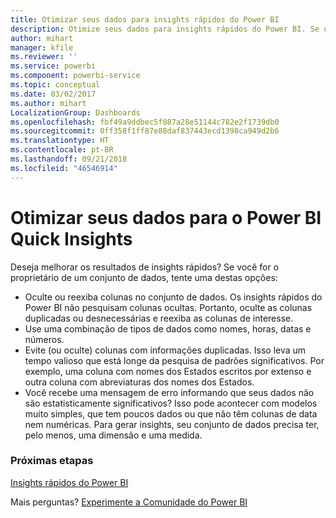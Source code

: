 ```yaml
---
title: Otimizar seus dados para insights rápidos do Power BI
description: Otimize seus dados para insights rápidos do Power BI. Se o Power BI não encontrar informações em seus dados, essas são algumas coisas que você pode fazer
author: mihart
manager: kfile
ms.reviewer: ''
ms.service: powerbi
ms.component: powerbi-service
ms.topic: conceptual
ms.date: 03/02/2017
ms.author: mihart
LocalizationGroup: Dashboards
ms.openlocfilehash: fbf49a9ddbec5f087a28e51144c782e2f1739db0
ms.sourcegitcommit: 0ff358f1ff87e88daf837443ecd1398ca949d2b6
ms.translationtype: HT
ms.contentlocale: pt-BR
ms.lasthandoff: 09/21/2018
ms.locfileid: "46546914"
---
```

# <a name="optimize-your-data-for-power-bi-quick-insights"></a>Otimizar seus dados para o Power BI Quick Insights
Deseja melhorar os resultados de insights rápidos?  Se você for o proprietário de um conjunto de dados, tente uma destas opções:

* Oculte ou reexiba colunas no conjunto de dados. Os insights rápidos do Power BI não pesquisam colunas ocultas.  Portanto, oculte as colunas duplicadas ou desnecessárias e reexiba as colunas de interesse.
* Use uma combinação de tipos de dados como nomes, horas, datas e números.
* Evite (ou oculte) colunas com informações duplicadas.  Isso leva um tempo valioso que está longe da pesquisa de padrões significativos.  Por exemplo, uma coluna com nomes dos Estados escritos por extenso e outra coluna com abreviaturas dos nomes dos Estados.
* Você recebe uma mensagem de erro informando que seus dados não são estatisticamente significativos?  Isso pode acontecer com modelos muito simples, que tem poucos dados ou que não têm colunas de data nem numéricas. Para gerar insights, seu conjunto de dados precisa ter, pelo menos, uma dimensão e uma medida.

### <a name="next-steps"></a>Próximas etapas
[Insights rápidos do Power BI](consumer/end-user-insights.md)

Mais perguntas? [Experimente a Comunidade do Power BI](http://community.powerbi.com/)


